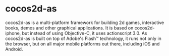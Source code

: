 cocos2d-as
==========

cocos2d-as is a multi-platform framework for building 2d games, interactive books, 
demos and other graphical applications. It is based on cocos2d-iphone, but instead 
of using Objective-C, it uses actionscript 3.0. As cocos2d-as is built on top of 
Adobe's Flash™ technology, it runs not only in the browser, but on all major mobile 
platforms out there, including iOS and Android. 
